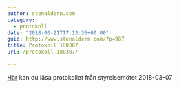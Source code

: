 ```yaml
---
author: stenaldern.com
category:
  - protokoll
date: "2018-03-21T17:13:36+00:00"
guid: http://www.stenaldern.com/?p=987
title: Protokoll 180307
url: /protokoll-180307/

---
```

[Här](/wp-content/uploads/2018/03/Protokoll-styrelsemöte-20180307.pdf "Protokoll") kan du läsa protokollet från styrelsemötet 2018-03-07
